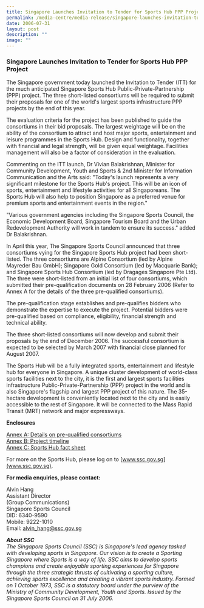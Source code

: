 ```yaml
---
title: Singapore Launches Invitation to Tender for Sports Hub PPP Project
permalink: /media-centre/media-release/singapore-launches-invitation-to-tender-for-sports-hub-ppp-project/
date: 2006-07-31
layout: post
description: ""
image: ""
---
```

### **Singapore Launches Invitation to Tender for Sports Hub PPP Project**

The Singapore government today launched the Invitation to Tender (ITT) for the much anticipated Singapore Sports Hub Public-Private-Partnership (PPP) project. The three short-listed consortiums will be required to submit their proposals for one of the world's largest sports infrastructure PPP projects by the end of this year.

The evaluation criteria for the project has been published to guide the consortiums in their bid proposals. The largest weightage will be on the ability of the consortium to attract and host major sports, entertainment and leisure programmes in the Sports Hub. Design and functionality, together with financial and legal strength, will be given equal weightage. Facilities management will also be a factor of consideration in the evaluation.

Commenting on the ITT launch, Dr Vivian Balakrishnan, Minister for Community Development, Youth and Sports & 2nd Minister for Information Communication and the Arts said: "Today's launch represents a very significant milestone for the Sports Hub's project. This will be an icon of sports, entertainment and lifestyle activities for all Singaporeans. The Sports Hub will also help to position Singapore as a preferred venue for premium sports and entertainment events in the region."

"Various government agencies including the Singapore Sports Council, the Economic Development Board, Singapore Tourism Board and the Urban Redevelopment Authority will work in tandem to ensure its success." added Dr Balakrishnan.

In April this year, The Singapore Sports Council announced that three consortiums vying for the Singapore Sports Hub project had been short-listed. The three consortiums are Alpine Consortium (led by Alpine Mayreder Bau GmbH); Singapore Gold Consortium (led by Macquarie Bank); and Singapore Sports Hub Consortium (led by Dragages Singapore Pte Ltd). The three were short-listed from an initial list of four consortiums, which submitted their pre-qualification documents on 28 February 2006 (Refer to Annex A for the details of the three pre-qualified consortiums).

The pre-qualification stage establishes and pre-qualifies bidders who demonstrate the expertise to execute the project. Potential bidders were pre-qualified based on compliance, eligibility, financial strength and technical ability.

The three short-listed consortiums will now develop and submit their proposals by the end of December 2006. The successful consortium is expected to be selected by March 2007 with financial close planned for August 2007.

The Sports Hub will be a fully integrated sports, entertainment and lifestyle hub for everyone in Singapore. A unique cluster development of world-class sports facilities next to the city, it is the first and largest sports facilities infrastructure Public-Private-Partnership (PPP) project in the world and is also Singapore's flagship and largest PPP project of this nature. The 35-hectare development is conveniently located next to the city and is easily accessible to the rest of Singapore. It will be connected to the Mass Rapid Transit (MRT) network and major expressways.


**Enclosures**

[Annex A: Details on pre-qualified consortiums](/files/Media%20Centre/Media%20Release/2006/July/31JulMRshannexa.pdf)
<br>
[Annex B: Project timeline](/files/Media%20Centre/Media%20Release/2006/July/31JulMRANNEXBSportsHub.pdf)
<br>
[Annex C: Sports Hub fact sheet](/files/Media%20Centre/Media%20Release/2006/July/31JulMRAnnexc.pdf)

For more on the Sports Hub, please log on to [www.ssc.gov.sg](www.ssc.gov.sg).


**For media enquiries, please contact:**

Alvin Hang
<br>
Assistant Director
<br>
(Group Communications)
<br>
Singapore Sports Council
<br>
DID: 6340-9590
<br>
Mobile: 9222-1010
<br>
Email: [alvin_hang@ssc.gov.sg](mailto:alvin_hang@ssc.gov.sg)


***About SSC***
<br>
*The Singapore Sports Council (SSC) is Singapore's lead agency tasked with developing sports in Singapore. Our vision is to create a Sporting Singapore where Sports is a way of life. SSC aims to develop sports champions and create enjoyable sporting experiences for Singapore through the three strategic thrusts of cultivating a sporting culture, achieving sports excellence and creating a vibrant sports industry. Formed on 1 October 1973, SSC is a statutory board under the purview of the Ministry of Community Development, Youth and Sports. Issued by the Singapore Sports Council on 31 July 2006.*